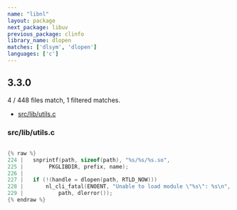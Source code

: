 ```yaml
---
name: "libnl"
layout: package
next_package: libuv
previous_package: clinfo
library_name: dlopen
matches: ['dlsym', 'dlopen']
languages: ['c']
---
```

## 3.3.0
4 / 448 files match, 1 filtered matches.

 - [src/lib/utils.c](#srclibutilsc)

### src/lib/utils.c

```c

{% raw %}
224 | 	snprintf(path, sizeof(path), "%s/%s/%s.so",
225 | 		 PKGLIBDIR, prefix, name);
226 | 
227 | 	if (!(handle = dlopen(path, RTLD_NOW)))
228 | 		nl_cli_fatal(ENOENT, "Unable to load module \"%s\": %s\n",
229 | 			path, dlerror());
{% endraw %}

```